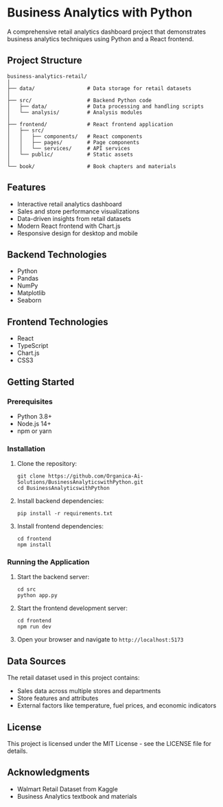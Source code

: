 # Business Analytics with Python

A comprehensive retail analytics dashboard project that demonstrates business analytics techniques using Python and a React frontend.

## Project Structure

```
business-analytics-retail/
│
├── data/                 # Data storage for retail datasets
│
├── src/                  # Backend Python code
│   ├── data/             # Data processing and handling scripts
│   └── analysis/         # Analysis modules
│
├── frontend/             # React frontend application
│   ├── src/
│   │   ├── components/   # React components
│   │   ├── pages/        # Page components
│   │   └── services/     # API services
│   └── public/           # Static assets
│
└── book/                 # Book chapters and materials
```

## Features

- Interactive retail analytics dashboard
- Sales and store performance visualizations
- Data-driven insights from retail datasets
- Modern React frontend with Chart.js
- Responsive design for desktop and mobile

## Backend Technologies

- Python
- Pandas
- NumPy
- Matplotlib
- Seaborn

## Frontend Technologies

- React
- TypeScript
- Chart.js
- CSS3

## Getting Started

### Prerequisites

- Python 3.8+
- Node.js 14+
- npm or yarn

### Installation

1. Clone the repository:
   ```
   git clone https://github.com/Organica-Ai-Solutions/BusinessAnalyticswithPython.git
   cd BusinessAnalyticswithPython
   ```

2. Install backend dependencies:
   ```
   pip install -r requirements.txt
   ```

3. Install frontend dependencies:
   ```
   cd frontend
   npm install
   ```

### Running the Application

1. Start the backend server:
   ```
   cd src
   python app.py
   ```

2. Start the frontend development server:
   ```
   cd frontend
   npm run dev
   ```

3. Open your browser and navigate to `http://localhost:5173`

## Data Sources

The retail dataset used in this project contains:
- Sales data across multiple stores and departments
- Store features and attributes
- External factors like temperature, fuel prices, and economic indicators

## License

This project is licensed under the MIT License - see the LICENSE file for details.

## Acknowledgments

- Walmart Retail Dataset from Kaggle
- Business Analytics textbook and materials 